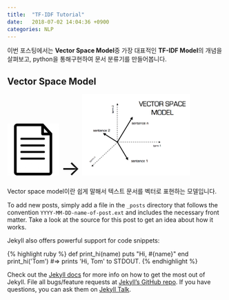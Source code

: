 ```yaml
---
title:  "TF-IDF Tutorial"
date:   2018-07-02 14:04:36 +0900
categories: NLP
---
```

이번 포스팅에서는 **Vector Space Model**중 가장 대표적인 **TF-IDF Model**의 개념을 살펴보고, python을 통해구현하여 문서 분류기를 만들어봅니다.

## Vector Space Model

<img src = "/assets/images/document.png" width = "120"> <font size ="15">&rarr;</font>
<img src = "/assets/images/vector_space.png" width = "250">

Vector space model이란 쉽게 말해서 텍스트 문서를 벡터로 표현하는 모델입니다. 


To add new posts, simply add a file in the `_posts` directory that follows the convention `YYYY-MM-DD-name-of-post.ext` and includes the necessary front matter. Take a look at the source for this post to get an idea about how it works.

Jekyll also offers powerful support for code snippets:

{% highlight ruby %}
def print_hi(name)
  puts "Hi, #{name}"
end
print_hi('Tom')
#=> prints 'Hi, Tom' to STDOUT.
{% endhighlight %}

Check out the [Jekyll docs][jekyll-docs] for more info on how to get the most out of Jekyll. File all bugs/feature requests at [Jekyll’s GitHub repo][jekyll-gh]. If you have questions, you can ask them on [Jekyll Talk][jekyll-talk].

[jekyll-docs]: https://jekyllrb.com/docs/home
[jekyll-gh]:   https://github.com/jekyll/jekyll
[jekyll-talk]: https://talk.jekyllrb.com/
